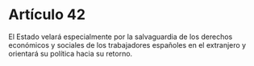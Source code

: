# Artículo 42

El Estado velará especialmente por la salvaguardia de los derechos económicos y sociales de los trabajadores españoles en el extranjero y orientará su política hacia su retorno.
